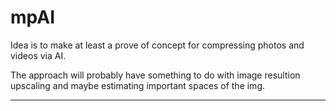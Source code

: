 # mpAI

Idea is to make at least a prove of concept for compressing photos and videos via AI.

The approach will probably have something to do with image resultion upscaling and maybe estimating important spaces of the img.

---


